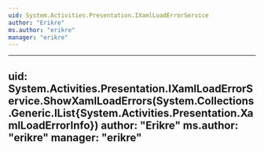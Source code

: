 ```yaml
---
uid: System.Activities.Presentation.IXamlLoadErrorService
author: "Erikre"
ms.author: "erikre"
manager: "erikre"
---
```


---
uid: System.Activities.Presentation.IXamlLoadErrorService.ShowXamlLoadErrors(System.Collections.Generic.IList{System.Activities.Presentation.XamlLoadErrorInfo})
author: "Erikre"
ms.author: "erikre"
manager: "erikre"
---
